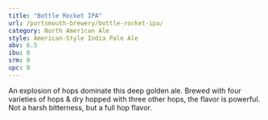```yaml
---
title: "Bottle Rocket IPA"
url: /portsmouth-brewery/bottle-rocket-ipa/
category: North American Ale
style: American-Style India Pale Ale
abv: 6.5
ibu: 0
srm: 0
upc: 0
---
```

An explosion of hops dominate this deep golden ale. Brewed with four varieties of hops & dry hopped with three other hops, the flavor is powerful. Not a harsh bitterness, but a full hop flavor.
